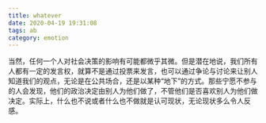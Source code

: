 ```yaml
---
title: whatever
date: 2020-04-19 19:31:08
tags: ab
category: emotion
---
```


当然，任何一个人对社会决策的影响有可能都微乎其微。但是潜在地说，我们所有人都有一定的发言权，就算不是通过投票来发言，也可以通过争论与讨论来让别人知道我们的观点，无论是在公共场合，还是以某种“地下”的方式。<!--more-->那些宁愿不参与的人会发现，他们的政治决定由别人为他们做了，不管他们是否喜欢别人为他们做决定。实际上，什么也不说或者什么也不做就是认可现状，无论现状多么令人反感。